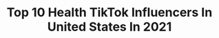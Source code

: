 ---
title: Top 10 Health TikTok Influencers In United States In 2021
description: >-
  Find top health TikTok influencers in United States in 2021. Most popular hashtags: #duet #fyp #myhobby #biden2020.
platform: TikTok
hits: 7411
text_top: Identify the most popular TikTok influencers on inBeat.
text_bottom: Our database aggregates 7411 TikTok influencers like this in United States for you to connect with.
profiles:
  - username: "young_rari"
    fullname: >-
      Young_rari
    bio: >-
      Main insta: Madelineferreri COLLABS: Madeline@tiktal.co 90+ happy/healthy pets!
    location: "United States"
    followers: 638300
    engagement: 2828
    commentsToLikes: 0.029328
    id: ck83wwz4tmngj0j78eo9izp7u
    verified: false
    hashtags: "#foryoupage, #fyp, #stemlife, #neonshadow"
  - username: "sunshineceee"
    fullname: >-
      Cee :)
    bio: >-
      she/her Hearing positivity, mental health awareness, gay vibes & ASL things 💛
    location: "United States"
    followers: 11300
    engagement: 4002
    commentsToLikes: 0.107861
    id: ckfo4ydvm1g7j0j23bef5ojul
    verified: false
    hashtags: "#poetry, #positivity, #mentalhealthrecovery, #fyp"
  - username: "urgir1friend"
    fullname: >-
      selener —👄👁
    bio: >-
      !currently on a mental health break! 14 | bay area 🌞 | swtr wthr ✨ | she/they
    location: "United States"
    followers: 25700
    engagement: 3394
    commentsToLikes: 0.077186
    id: ckbqiw2zo42vv0j230azx5o6d
    verified: false
    hashtags: "#gay, #yogaflow, #timefortenet, #alt"
  - username: "lifeofleiva"
    fullname: >-
      Leiva
    bio: >-
      🗣 Speaking Truth 🇳🇮🇺🇲 #BIPOC Experience | Health | Education Venmo: @LeivaK
    location: "United States"
    followers: 29700
    engagement: 2824
    commentsToLikes: 0.094512
    id: ckcejh207s9zp0j23sw90lsqs
    verified: false
    hashtags: "#elections, #black, #election, #expressieyourself"
  - username: "shamrockbeauty"
    fullname: >-
      Shamrock Beauty
    bio: >-
      Beka Shamrock Normalizing Mental Health w/ Makeup and big Headpieces
    location: "United States"
    followers: 336000
    engagement: 2349
    commentsToLikes: 0.030561
    id: ckbweq3lh1o330j23q61okmrk
    verified: false
    hashtags: "#voteblue, #biden2020, #31daysofhalloween, #halloweenmakeup"
  - username: "themadivlog"
    fullname: >-
      Madilynn Cameron
    bio: >-
      ❤️youtuber Sub N LINK Mental health advocate Patreon in link Psych staff #88💙🧡
    location: "United States"
    followers: 501000
    engagement: 2333
    commentsToLikes: 0.088099
    id: ckacs7zq98u8s0i78pq1fa6zg
    verified: false
    hashtags: "#stitch, #duet"
  - username: "redwaverising"
    fullname: >-
      RED WAVE RISING
    bio: >-
      Licensed Healthcare Provider / #TRUMP2020 FireFighter-EMT / LEO (Ret) ◼️🔷◼️
    location: "United States"
    followers: 39800
    engagement: 2241
    commentsToLikes: 0.142209
    id: ckd1ae08usdts0j23ungq5uy7
    verified: false
    hashtags: "#portland, #riots, #iamlost, #us"
  - username: "andiesjourney"
    fullname: >-
      andie
    bio: >-
      Andie(she)dancing through serious health problems #nevergiveup IG: andiesjourney
    location: "United States"
    followers: 1900000
    engagement: 2177
    commentsToLikes: 0.033864
    id: ck8p1fv06l7hm0j785rtai0tl
    verified: true
    hashtags: "#andiestrong, #fyp, #duet, #andiesweek"
  - username: "findingjayreace"
    fullname: >-
      🤴🏽Mr.Positivity 🌱
    bio: >-
      Author/Speaker Veganism | Health | Motivation | Legacy is available now👇🏾|
    location: "United States"
    followers: 9112
    engagement: 2153
    commentsToLikes: 0.429635
    id: ck9skqa1ua13n0j78xb4nidzv
    verified: false
    hashtags: "#positivitytrain, #reacenation, #stitch, #strapback"
  - username: "shannonsmith3239"
    fullname: >-
      Shannon Smith
    bio: >-
      Healthcare/Parenting/Politics/Life VENMO: @Shannon-Smith-319 #SnarkyTikTok
    location: "United States"
    followers: 96600
    engagement: 2016
    commentsToLikes: 0.091988
    id: ck9fmtlodv8000j78c0oo9wml
    verified: false
    hashtags: "#democracy, #presidentbiden, #myhobby, #familyimpression"
---